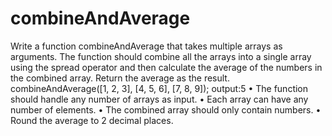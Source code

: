 # combineAndAverage
Write a function combineAndAverage that takes multiple arrays as arguments. The function should combine all the arrays into a single array using the spread operator and then calculate the average of the numbers in the combined array. Return the average as the result.
combineAndAverage([1, 2, 3], [4, 5, 6], [7, 8, 9]);
output:5
•	The function should handle any number of arrays as input.
•	Each array can have any number of elements.
•	The combined array should only contain numbers.
•	Round the average to 2 decimal places.
